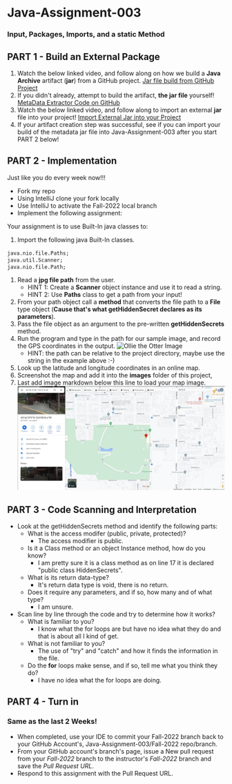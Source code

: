 # Java-Assignment-003
### Input, Packages, Imports, and a static Method
## PART 1 - Build an External Package
1. Watch the below linked video, and follow along on how we build a **Java Archive** artifact (**jar**) from a GitHub project.
[Jar file build from GitHub Project](https://pdx.nv.instructuremedia.com/fetch/QkFoYkIxc0hhUVRKb0U0RGFRUmRkUVFDYkNzSG9QNFVZdz09LS1hYTBhODRlOWU5NTdkMzljZDU4ZThiM2Y1N2RmNDZhMmI4NGUxMmM0.mp4)
1. If you didn't already, attempt to build the artifact, **the jar file** yourself!
[MetaData Extractor Code on GitHub](https://github.com/drewnoakes/metadata-extractor)
1. Watch the below linked video, and follow along to import an external **jar** file into your project!
[Import External Jar into your Project](https://pdx.nv.instructuremedia.com/fetch/QkFoYkIxc0hhUVM0b1U0RGFRVGJkUVFDYkNzSEJmOFVZdz09LS0yYWY5NmMwYzM2MDA0ZGY5YTAzNTQ0NjM0ZTNmYWI2NTk4ZGMyYjRk.mp4)
1. If your artifact creation step was successful, see if you can import your build of the metadata jar file into Java-Assignment-003 after you start PART 2 below!

## PART 2 - Implementation
Just like you do every week now!!!
* Fork my repo
* Using IntelliJ clone your fork locally
* Use IntelliJ to activate the Fall-2022 local branch
* Implement the following assignment:

Your assignment is to use Built-In java classes to:

1. Import the following java Built-In classes.
```
java.nio.file.Paths;
java.util.Scanner;
java.nio.file.Path;
```
1. Read a **jpg file path** from the user.
     * HINT 1: Create a **Scanner** object instance and use it to read a string.
     * HINT 2: Use **Paths** class to get a path from your input!
1. From your path object call a **method** that converts the file path to a **File** type object (**Cause that's what getHiddenSecret declares as its parameters**).
1. Pass the file object as an argument to the pre-written **getHiddenSecrets** method.
1. Run the program and type in the path for our sample image, and record the GPS coordinates in the output.
  ![Ollie the Otter Image](images/OllieTheOtter.jpg)
    * HINT: the path can be relative to the project directory, maybe use the string in the example above :-)
1. Look up the latitude and longitude coordinates in an online map.
1. Screenshot the map and add it into the **images** folder of this project,
1. Last add image markdown below this line to load your map image.
    ![Coordinates Image](images/Coordinates.JPG)

## PART 3 - Code Scanning and Interpretation
* Look at the getHiddenSecrets method and identify the following parts:
    * What is the access modifer (public, private, protected)?
      * The access modifier is public.
    * Is it a Class method or an object Instance method, how do you know?
      * I am pretty sure it is a class method as on line 17 it is declared "public class HiddenSecrets".
    * What is its return data-type?
      * It's return data type is void, there is no return.
    * Does it require any parameters, and if so, how many and of what type?
      * I am unsure.
* Scan line by line through the code and try to determine how it works?
    * What is familiar to you?
      * I know what the for loops are but have no idea what they do and that is about all I kind of get.
    * What is not familiar to you?
      * The use of "try" and "catch" and how it finds the information in the file.
    * Do the **for** loops make sense, and if so, tell me what you think they do?
      * I have no idea what the for loops are doing.

## PART 4 - Turn in
### Same as the last 2 Weeks!
* When completed, use your IDE to commit your Fall-2022 branch back to your GitHub Account's, Java-Assignment-003/Fall-2022 repo/branch.
* From your GitHub account's branch's page, issue a New pull request from your *Fall-2022* branch to the instructor's *Fall-2022* branch and save the *Pull Request URL*.
* Respond to this assignment with the Pull Request URL.
